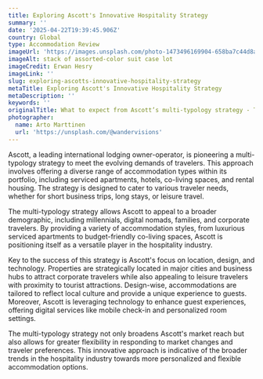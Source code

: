 ```yaml
---
title: Exploring Ascott's Innovative Hospitality Strategy
summary: ''
date: '2025-04-22T19:39:45.906Z'
country: Global
type: Accommodation Review
imageUrl: 'https://images.unsplash.com/photo-1473496169904-658ba7c44d8a'
imageAlt: stack of assorted-color suit case lot
imageCredit: Erwan Hesry
imageLink: ''
slug: exploring-ascotts-innovative-hospitality-strategy
metaTitle: Exploring Ascott's Innovative Hospitality Strategy
metaDescription: ''
keywords: ''
originalTitle: What to expect from Ascott’s multi-typology strategy - Travel Weekly Asia
photographer:
  name: Arto Marttinen
  url: 'https://unsplash.com/@wandervisions'
---
```







Ascott, a leading international lodging owner-operator, is pioneering a multi-typology strategy to meet the evolving demands of travelers. This approach involves offering a diverse range of accommodation types within its portfolio, including serviced apartments, hotels, co-living spaces, and rental housing. The strategy is designed to cater to various traveler needs, whether for short business trips, long stays, or leisure travel.

The multi-typology strategy allows Ascott to appeal to a broader demographic, including millennials, digital nomads, families, and corporate travelers. By providing a variety of accommodation styles, from luxurious serviced apartments to budget-friendly co-living spaces, Ascott is positioning itself as a versatile player in the hospitality industry.

Key to the success of this strategy is Ascott's focus on location, design, and technology. Properties are strategically located in major cities and business hubs to attract corporate travelers while also appealing to leisure travelers with proximity to tourist attractions. Design-wise, accommodations are tailored to reflect local culture and provide a unique experience to guests. Moreover, Ascott is leveraging technology to enhance guest experiences, offering digital services like mobile check-in and personalized room settings.

The multi-typology strategy not only broadens Ascott's market reach but also allows for greater flexibility in responding to market changes and traveler preferences. This innovative approach is indicative of the broader trends in the hospitality industry towards more personalized and flexible accommodation options.
